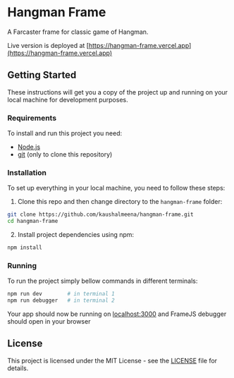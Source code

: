 # Hangman Frame

A Farcaster frame for classic game of Hangman.

Live version is deployed at [https://hangman-frame.vercel.app](https://hangman-frame.vercel.app)

## Getting Started

These instructions will get you a copy of the project up and running on your local machine for development purposes.

### Requirements

To install and run this project you need:

- [Node.js](https://nodejs.org/ "Node.js")
- [git](https://git-scm.com/downloads "git") (only to clone this repository)

### Installation

To set up everything in your local machine, you need to follow these steps:

1. Clone this repo and then change directory to the `hangman-frame` folder:

```bash
git clone https://github.com/kaushalmeena/hangman-frame.git
cd hangman-frame
```

2. Install project dependencies using npm:

```bash
npm install
```

### Running

To run the project simply bellow commands in different terminals:

```bash
npm run dev        # in terminal 1
npm run debugger   # in terminal 2
```

Your app should now be running on [localhost:3000](http://localhost:3000/) and
FrameJS debugger should open in your browser

## License

This project is licensed under the MIT License - see the [LICENSE](LICENSE) file for details.
